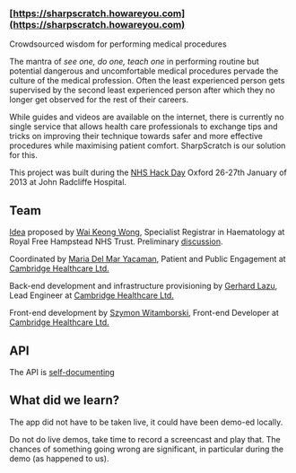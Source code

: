 ### [https://sharpscratch.howareyou.com](https://sharpscratch.howareyou.com)

Crowdsourced wisdom for performing medical procedures

The mantra of _see one, do one, teach one_ in performing routine but
potential dangerous and uncomfortable medical procedures pervade the
culture of the medical profession. Often the least experienced person
gets supervised by the second least experienced person after which they
no longer get observed for the rest of their careers. 

While guides and videos are available on the internet, there is
currently no single service that allows health care professionals to
exchange tips and tricks on improving their technique towards safer and
more effective procedures while maximising patient comfort. SharpScratch
is our solution for this.

This project was built during the [NHS Hack Day][nhshd] Oxford 26-27th January
of 2013 at John Radcliffe Hospital.

## Team

[Idea][idea] proposed by [Wai Keong Wong][keong], Specialist Registrar in Haematology at Royal
Free Hampstead NHS Trust. Preliminary [discussion][discussion].

Coordinated by [Maria Del Mar Yacaman][maria], Patient and Public Engagement at
[Cambridge Healthcare Ltd.][ch]

Back-end development and infrastructure provisioning by [Gerhard
Lazu][gerhard], Lead Engineer at [Cambridge Healthcare Ltd.][ch]

Front-end development by [Szymon Witamborski][szymon], Front-end Developer at
[Cambridge Healthcare Ltd.][ch]

## API

The API is [self-documenting][api] 

## What did we learn?

The app did not have to be taken live, it could have been demo-ed
locally.

Do not do live demos, take time to record a screencast and play that.
The chances of something going wrong are significant, in particular
during the demo (as happened to us).

[idea]: http://wai2k.wordpress.com/2012/12/15/crowdsourced-wisdom-for-performing-medical-procedures-not-surgery-safer-better-and-more-humanely/
[discussion]: https://groups.google.com/forum/?fromgroups=#!topic/nhshackday/kz7k9po4oGk
[maria]: http://uk.linkedin.com/pub/maria-del-mar-yacaman/56/921/321
[keong]: http://uk.linkedin.com/pub/wai-keong-wong/27/162/8a6
[gerhard]: http://forrst.me/gerhardlazu
[szymon]: http://szywon.pl/
[ch]: http://www.cambridgehealthcare.com/
[nhshd]: http://nhshackday.com/
[api]: http://sharpscratch.howareyou.com/swagger/
